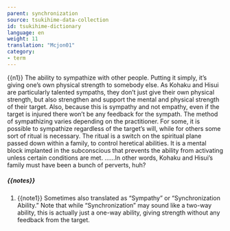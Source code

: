 ```yaml
---
parent: synchronization
source: tsukihime-data-collection
id: tsukihime-dictionary
language: en
weight: 11
translation: "Mcjon01"
category:
- term
---
```


{{n1}}
The ability to sympathize with other people. Putting it simply, it’s giving one’s own physical strength to somebody else.
As Kohaku and Hisui are particularly talented sympaths, they don’t just give their own physical strength, but also strengthen and support the mental and physical strength of their target.
Also, because this is sympathy and not empathy, even if the target is injured there won’t be any feedback for the sympath.
The method of sympathizing varies depending on the practitioner. For some, it is possible to sympathize regardless of the target’s will, while for others some sort of ritual is necessary.
The ritual is a switch on the spiritual plane passed down within a family, to control heretical abilities. It is a mental block implanted in the subconscious that prevents the ability from activating unless certain conditions are met.
……In other words, Kohaku and Hisui’s family must have been a bunch of perverts, huh?

##### {{notes}}

1. {{note1}} Sometimes also translated as “Sympathy” or “Synchronization Ability.” Note that while “Synchronization” may sound like a two-way ability, this is actually just a one-way ability, giving strength without any feedback from the target.
